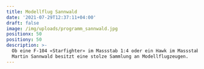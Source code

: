 ```yaml
---
title: Modellflug Sannwald
date: '2021-07-29T12:37:11+04:00'
draft: false
image: /img/uploads/programm_sannwald.jpg
positionx: 50
positiony: 50
description: >-
  Ob eine F-104 «Starfighter» im Massstab 1:4 oder ein Hawk im Massstab 1:3.75 -
  Martin Sannwald besitzt eine stolze Sammlung an Modellflugzeugen.
---
```


